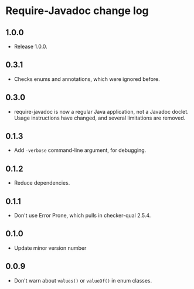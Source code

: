 # Require-Javadoc change log

## 1.0.0

- Release 1.0.0.

## 0.3.1

- Checks enums and annotations, which were ignored before.

## 0.3.0

- require-javadoc is now a regular Java application, not a Javadoc doclet.
  Usage instructions have changed, and several limitations are removed.

## 0.1.3

- Add `-verbose` command-line argument, for debugging.

## 0.1.2

- Reduce dependencies.

## 0.1.1

- Don't use Error Prone, which pulls in checker-qual 2.5.4.

## 0.1.0

- Update minor version number

## 0.0.9

- Don't warn about `values()` or `valueOf()` in enum classes.
